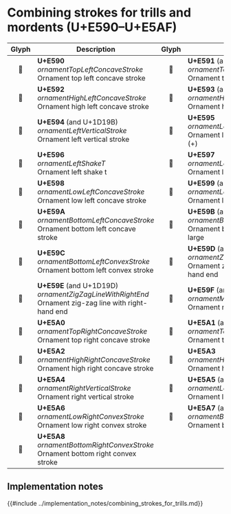 Combining strokes for trills and mordents (U+E590–U+E5AF)
=========================================================

| **Glyph** | **Description** | **Glyph** | **Description**
| :-------: | --------------- | :-------: | ---------------
|<span class="bravura_large">&#xe590;</span> | **U+E590**<br/>*ornamentTopLeftConcaveStroke*<br/>Ornament top left concave stroke | <span class="bravura_large">&#xe591;</span> | **U+E591** (and U+1D1A5)<br/>*ornamentTopLeftConvexStroke*<br/>Ornament top left convex stroke
|<span class="bravura_large">&#xe592;</span> | **U+E592**<br/>*ornamentHighLeftConcaveStroke*<br/>Ornament high left concave stroke | <span class="bravura_large">&#xe593;</span> | **U+E593** (and U+1D1A2)<br/>*ornamentHighLeftConvexStroke*<br/>Ornament high left convex stroke
|<span class="bravura_large">&#xe594;</span> | **U+E594** (and U+1D19B)<br/>*ornamentLeftVerticalStroke*<br/>Ornament left vertical stroke | <span class="bravura_large">&#xe595;</span> | **U+E595**<br/>*ornamentLeftVerticalStrokeWithCross*<br/>Ornament left vertical stroke with cross (+)
|<span class="bravura_large">&#xe596;</span> | **U+E596**<br/>*ornamentLeftShakeT*<br/>Ornament left shake t | <span class="bravura_large">&#xe597;</span> | **U+E597**<br/>*ornamentLeftPlus*<br/>Ornament left +
|<span class="bravura_large">&#xe598;</span> | **U+E598**<br/>*ornamentLowLeftConcaveStroke*<br/>Ornament low left concave stroke | <span class="bravura_large">&#xe599;</span> | **U+E599** (and U+1D1A4)<br/>*ornamentLowLeftConvexStroke*<br/>Ornament low left convex stroke
|<span class="bravura_large">&#xe59a;</span> | **U+E59A**<br/>*ornamentBottomLeftConcaveStroke*<br/>Ornament bottom left concave stroke | <span class="bravura_large">&#xe59b;</span> | **U+E59B** (and U+1D1A1)<br/>*ornamentBottomLeftConcaveStrokeLarge*<br/>Ornament bottom left concave stroke, large
|<span class="bravura_large">&#xe59c;</span> | **U+E59C**<br/>*ornamentBottomLeftConvexStroke*<br/>Ornament bottom left convex stroke | <span class="bravura_large">&#xe59d;</span> | **U+E59D** (and U+1D19C)<br/>*ornamentZigZagLineNoRightEnd*<br/>Ornament zig-zag line without right-hand end
|<span class="bravura_large">&#xe59e;</span> | **U+E59E** (and U+1D19D)<br/>*ornamentZigZagLineWithRightEnd*<br/>Ornament zig-zag line with right-hand end | <span class="bravura_large">&#xe59f;</span> | **U+E59F** (and U+1D1A0)<br/>*ornamentMiddleVerticalStroke*<br/>Ornament middle vertical stroke
|<span class="bravura_large">&#xe5a0;</span> | **U+E5A0**<br/>*ornamentTopRightConcaveStroke*<br/>Ornament top right concave stroke | <span class="bravura_large">&#xe5a1;</span> | **U+E5A1** (and U+1D19E)<br/>*ornamentTopRightConvexStroke*<br/>Ornament top right convex stroke
|<span class="bravura_large">&#xe5a2;</span> | **U+E5A2**<br/>*ornamentHighRightConcaveStroke*<br/>Ornament high right concave stroke | <span class="bravura_large">&#xe5a3;</span> | **U+E5A3**<br/>*ornamentHighRightConvexStroke*<br/>Ornament high right convex stroke
|<span class="bravura_large">&#xe5a4;</span> | **U+E5A4**<br/>*ornamentRightVerticalStroke*<br/>Ornament right vertical stroke | <span class="bravura_large">&#xe5a5;</span> | **U+E5A5** (and U+1D1A3)<br/>*ornamentLowRightConcaveStroke*<br/>Ornament low right concave stroke
|<span class="bravura_large">&#xe5a6;</span> | **U+E5A6**<br/>*ornamentLowRightConvexStroke*<br/>Ornament low right convex stroke | <span class="bravura_large">&#xe5a7;</span> | **U+E5A7** (and U+1D19F)<br/>*ornamentBottomRightConcaveStroke*<br/>Ornament bottom right concave stroke
|<span class="bravura_large">&#xe5a8;</span> | **U+E5A8**<br/>*ornamentBottomRightConvexStroke*<br/>Ornament bottom right convex stroke | &nbsp; | &nbsp;

Implementation notes
---------------------

{{#include ../implementation_notes/combining_strokes_for_trills.md}}